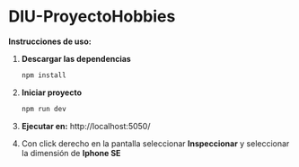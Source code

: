 # DIU-ProyectoHobbies

**Instrucciones de uso:**
1. **Descargar las dependencias**
   ```bash
   npm install
2. **Iniciar proyecto**
   ```bash
   npm run dev
3. **Ejecutar en:** http://localhost:5050/

4. Con click derecho en la pantalla seleccionar **Inspeccionar** y seleccionar la dimensión de **Iphone SE**

   

  
